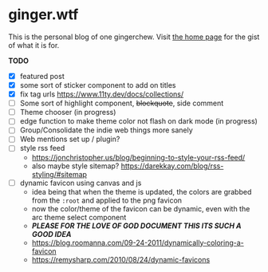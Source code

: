# ginger.wtf

This is the personal blog of one gingerchew. Visit [the home page](https://ginger.wtf) for the gist of what it is for.

**TODO**

- [x] featured post
- [x] some sort of sticker component to add on titles
- [x] fix tag urls https://www.11ty.dev/docs/collections/
- [ ] Some sort of highlight component, ~~blockquote~~, side comment
- [ ] Theme chooser (in progress)
- [ ] edge function to make theme color not flash on dark mode (in progress)
- [ ] Group/Consolidate the indie web things more sanely
- [ ] Web mentions set up / plugin?
- [ ] style rss feed
    - https://jonchristopher.us/blog/beginning-to-style-your-rss-feed/
    - also maybe style sitemap? https://darekkay.com/blog/rss-styling/#sitemap
- [ ] dynamic favicon using canvas and js
    - idea being that when the theme is updated, the colors are grabbed from the `:root` and applied to the png favicon
    - now the color/theme of the favicon can be dynamic, even with the arc theme select component
    - *__PLEASE FOR THE LOVE OF GOD DOCUMENT THIS ITS SUCH A GOOD IDEA__*
    - https://blog.roomanna.com/09-24-2011/dynamically-coloring-a-favicon
    - https://remysharp.com/2010/08/24/dynamic-favicons